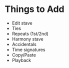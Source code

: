 # Things to Add

* Edit stave
* Ties
* Repeats (1st/2nd)
* Harmony stave
* Accidentals
* Time signatures
* Copy/Paste
* Playback